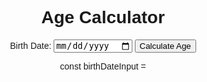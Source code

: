 
<!DOCTYPE html>
<html lang="en">
<head>
    <meta charset="UTF-8">
    <meta name="viewport" content="width=device-width, initial-scale=1.0">
    <title>Age Calculator</title>
    <style>
        body {
    font-family: Arial, sans-serif;
    text-align: center;
}

.age-calculator {
    width: 300px;
    margin: 40px auto;
    background-color: #f0f0f0;
    padding: 20px;
    border: 1px solid #ddd;
    border-radius: 10px;
    box-shadow: 0 0 10px rgba(0, 0, 0, 0.1);
}

label {
    display: block;
    margin-bottom: 10px;
}

input[type="date"] {
    width: 100%;
    height: 30px;
    margin-bottom: 20px;
    padding: 10px;
    border: 1px solid #ccc;
}

button {
    width: 100%;
    height: 30px;
    background-color: #4CAF50;
    color: #fff;
    border: none;
    border-radius: 5px;
    cursor: pointer;
}

button:hover {
    background-color: #3e8e41;
}

#result {
    font-size: 24px;
    font-weight: bold;
    margin-top: 20px;
}
    </style>
</head>
<body>
    <script>
        document.getElementById('birth-date');
const calculateButton = document.getElementById('calculate-btn');
const resultElement = document.getElementById('result');

calculateButton.addEventListener('click', (e) => {
    e.preventDefault();
    const birthDate = new Date(birthDateInput.value);
    const today = new Date();
    const age = calculateAge(birthDate, today);
    resultElement.textContent = `You are ${age.years} years, ${age.months} months, and ${age.days} days old.`;
});

function calculateAge(birthDate, today) {
    let years = today.getFullYear() - birthDate.getFullYear();
    let months = today.getMonth() - birthDate.getMonth();
    let days = today.getDate() - birthDate.getDate();

    if (months < 0) {
        years--;
        months += 12;
    }

    if (days < 0) {
        months--;
        days += getDaysInMonth(today.getFullYear(), today.getMonth() - 1);
    }

    return { years, months, days };
}

function getDaysInMonth(year, month) {
    return new Date(year, month + 1, 0).getDate();
}
    </script>
    <div class="age-calculator">
        <h1>Age Calculator</h1>
        <form>
            <label for="birth-date">Birth Date:</label>
            <input type="date" id="birth-date" required>
            <button id="calculate-btn">Calculate Age</button>
        </form>
        <p id="result"></p>
    </div>


</body>
</html>



const birthDateInput = 
```
